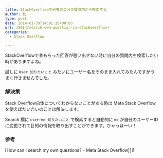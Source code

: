```yaml
---
title: StackOverflowで過去の自分の質問内から検索する
author: 鉄
type: post
date: 2014-01-30T14:01:28+00:00
url: /2014/search-own-question-in-stackoverflow/
categories:
  - Stack Overflow

---
```

StackOverflowで昔もらった回答が思い出せない時に自分の質問内を検索したい時がありますよね。

試しに `User 知りたいこと` みたいにユーザー名をそのまま入れてみたんですがうまく行きませんでした。

### 解決策

Stack Overflow自体についてわからないことがある時は Meta Stack Overflow を使えばだいたいのことは解決します。

Search 欄に `user:me 知りたいこと` で検索すると自動的に `me` が自分のユーザーIDに変更されて目的の情報を取り出すことができます。ひゃっほーい！

### 参考

[How can I search my own questions? &#8211; Meta Stack Overflow][1]

